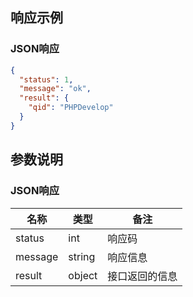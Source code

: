 ## 响应示例

### JSON响应

```json
{
  "status": 1,
  "message": "ok",
  "result": {
    "qid": "PHPDevelop"
  }
}
```

## 参数说明

### JSON响应

|名称|类型|备注|
|---|---|---|
|status|int|响应码|
|message|string|响应信息|
|result|object|接口返回的信息|
